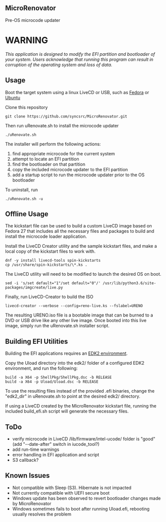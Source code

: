 ## MicroRenovator
Pre-OS microcode updater

# WARNING

_This application is designed to modify the EFI partition and bootloader of
your system. Users acknowledge that running this program can result 
in corruption of the operating system and loss of data._


## Usage

Boot the target system using a linux LiveCD or USB, such as [Fedora](https://getfedora.org/) 
or [Ubuntu](https://www.ubuntu.com/download)

Clone this repository
```
git clone https://github.com/syncsrc/MicroRenovator.git
```
Then run uRenovate.sh to install the microcode updater
```
./uRenovate.sh
```
The installer will perform the following actions:
1. find appropriate microcode for the current system
2. attempt to locate an EFI partition
3. find the bootloader on that partition
4. copy the included microcode updater to the EFI partition
5. add a startup script to run the microcode updater prior to the OS bootloader

To uninstall, run
```
./uRenovate.sh -u
```


## Offline Usage

The kickstart file can be used to build a custom LiveCD image based on Fedora 27
that includes all the necessary files and packages to build and install the
microcode loader application.

Install the LiveCD Creator utility and the sample kickstart files, and make a local 
copy of the kickstart files to work with.
```
dnf -y install livecd-tools spin-kickstarts
cp /usr/share/spin-kickstarts/\*.ks .
```
The LiveCD utility will need to be modified to launch the desired OS on boot.
```
sed -i 's/set default="1"/set default="0"/' /usr/lib/python3.6/site-packages/imgcreate/live.py
```
Finally, run LiveCD-Creator to build the ISO
```
livecd-creator --verbose --config=reno-live.ks --fslabel=URENO
```
The resulting URENO.iso file is a bootable image that can be burned to a DVD or USB drive like 
any other live image. Once booted into this live image, simply run the uRenovate.sh installer script.


## Building EFI Utilities

Building the EFI applications requires an 
[EDK2 environment](https://github.com/tianocore/tianocore.github.io/wiki/Common-instructions).

Copy the Uload directory into the edk2/ folder of a configured EDK2 environment, 
and run the following:
```
build -a X64 -p ShellPkg/ShellPkg.dsc -b RELEASE
build -a X64 -p Uload/Uload.dsc -b RELEASE
```

To use the resulting files instead of the provided .efi binaries, change the "edk2_dir" 
in uRenovate.sh to point at the desired edk2/ directory.

If using a LiveCD created by the MicroRenovator kickstart file, running the
included build_efi.sh script will generate the necessary files.


## ToDo
* verify microcode in LiveCD /lib/firmware/intel-ucode/ folder is "good" (add "--date-after" switch in iucode_tool?)
* add run-time warnings
* error handling in EFI application and script
* S3 callback?


## Known Issues
* Not compatible with Sleep (S3). Hibernate is not impacted
* Not currently compatible with UEFI secure boot
* Windows update has been observed to revert bootloader changes made by MicroRenovator
* Windows sometimes fails to boot after running Uload.efi, rebooting usually resolves the problem
